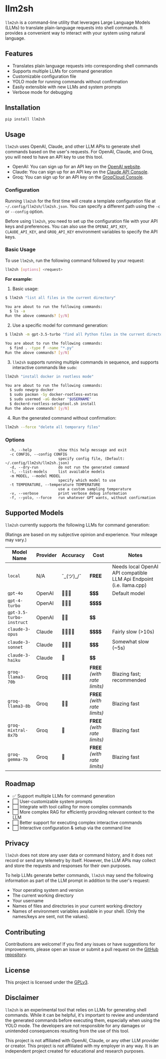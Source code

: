 # llm2sh

`llm2sh` is a command-line utility that leverages Large Language Models (LLMs) to translate plain-language requests
into shell commands. It provides a convenient way to interact with your system using natural language.

## Features

- Translates plain language requests into corresponding shell commands
- Supports multiple LLMs for command generation
- Customizable configuration file
- YOLO mode for running commands without confirmation
- Easily extensible with new LLMs and system prompts
- Verbose mode for debugging

## Installation

```bash
pip install llm2sh
```

## Usage

`llm2sh` uses OpenAI, Claude, and other LLM APIs to generate shell commands based on the user's requests.
For OpenAI, Claude, and Groq, you will need to have an API key to use this tool.

- OpenAI: You can sign up for an API key on the [OpenAI website](https://platform.openai.com/).
- Claude: You can sign up for an API key on the [Claude API Console](https://console.anthropic.com/dashboard).
- Groq: You can sign up for an API key on the [GroqCloud Console](https://console.groq.com/).

### Configuration

Running `llm2sh` for the first time will create a template configuration file at `~/.config/llm2sh/llm2sh.json`.
You can specify a different path using the `-c` or `--config` option.

Before using `llm2sh`, you need to set up the configuration file with your API keys and preferences.
You can also use the `OPENAI_API_KEY`, `CLAUDE_API_KEY`, and `GROQ_API_KEY` environment variables to specify the
API keys.

### Basic Usage

To use `llm2sh`, run the following command followed by your request:

```bash
llm2sh [options] <request>
```

**For example:**

1. Basic usage:

```bash
$ llm2sh "list all files in the current directory"

You are about to run the following commands:
  $ ls -a
Run the above commands? [y/N]
```

2. Use a specific model for command generation:

```bash
$ llm2sh -m gpt-3.5-turbo "find all Python files in the current directory, recursively"

You are about to run the following commands:
  $ find . -type f -name "*.py"
Run the above commands? [y/N]
```

3. `llm2sh` supports running multiple commands in sequence, and supports interactive commands like `sudo`:

```bash
llm2sh "install docker in rootless mode"

You are about to run the following commands:
  $ sudo newgrp docker
  $ sudo pacman -Sy docker-rootless-extras
  $ sudo usermod -aG docker "$USERNAME"
  $ dockerd-rootless-setuptool.sh install
Run the above commands? [y/N]
```

4. Run the generated command without confirmation:

```bash
llm2sh --force "delete all temporary files"
```

### Options

```text
  -h, --help            show this help message and exit
  -c CONFIG, --config CONFIG
                        specify config file, (Default: ~/.config/llm2sh/llm2sh.json)
  -d, --dry-run         do not run the generated command
  -l, --list-models     list available models
  -m MODEL, --model MODEL
                        specify which model to use
  -t TEMPERATURE, --temperature TEMPERATURE
                        use a custom sampling temperature
  -v, --verbose         print verbose debug information
  -f, --yolo, --force   run whatever GPT wants, without confirmation
```

## Supported Models

`llm2sh` currently supports the following LLMs for command generation:

(Ratings are based on my subjective opinion and experience. Your mileage may vary.)

| Model Name | Provider | Accuracy | Cost | Notes |
|----------|----------|----------|----------|----------|
| `local` | N/A | ¯\_(ツ)_/¯ | **FREE** | Needs local OpenAI API compatible LLM Api Endpoint (i.e. llama.cpp) |
| `gpt-4o` | OpenAI | 🧠🧠🧠 | 💲💲💲 | Default model |
| `gpt-4-turbo` | OpenAI | 🧠🧠🧠 | 💲💲💲💲 | |
| `gpt-3.5-turbo-instruct` | OpenAI | 🧠🧠 | 💲💲 | |
| `claude-3-opus` | Claude | 🧠🧠🧠🧠 | 💲💲💲💲 | Fairly slow (>10s) |
| `claude-3-sonnet` | Claude | 🧠🧠🧠 | 💲💲💲 | Somewhat slow (~5s) |
| `claude-3-haiku` | Claude | 🧠 | 💲💲 | |
| `groq-llama3-70b` | Groq | 🧠🧠🧠 | **FREE** *(with rate limits)* | Blazing fast; recommended |
| `groq-llama3-8b` | Groq | 🧠🧠 | **FREE** *(with rate limits)* | Blazing fast |
| `groq-mixtral-8x7b` | Groq | 🧠 | **FREE** *(with rate limits)* | Blazing fast |
| `groq-gemma-7b` | Groq | 🧠 | **FREE** *(with rate limits)* | Blazing fast |

## Roadmap

- ✅ Support multiple LLMs for command generation
- ⬜ User-customizable system prompts
- ⬜ Integrate with tool calling for more complex commands
- ⬜ More complex RAG for efficiently providing relevant context to the LLM
- ⬜ Better support for executing complex interactive commands
- ⬜ Interactive configuration & setup via the command line

## Privacy

`llm2sh` does not store any user data or command history, and it does not record or send any telemetry
by itself. However, the LLM APIs may collect and store the requests and responses for their own purposes.

To help LLMs generate better commands, `llm2sh` may send the following information as part of the LLM
prompt in addition to the user's request:

- Your operating system and version
- The current working directory
- Your username
- Names of files and directories in your current working directory
- Names of environment variables available in your shell. (Only the names/keys are sent, not the values).

## Contributing

Contributions are welcome! If you find any issues or have suggestions for improvements, please open an issue or submit a pull request on the [GitHub repository](https://github.com/randombk/llm2sh).

## License

This project is licensed under the [GPLv3](LICENSE).

## Disclaimer

`llm2sh` is an experimental tool that relies on LLMs for generating shell commands. While it can be helpful, it's important to review and understand the generated commands before executing them, especially when using the YOLO mode. The developers are not responsible for any damages or unintended consequences resulting from the use of this tool.

This project is not affiliated with OpenAI, Claude, or any other LLM provider or creator.
This project is not affiliated with my employer in any way. It is an independent project created for educational and research purposes.
